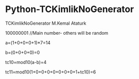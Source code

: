 # Python-TCKimlikNoGenerator
TCKimlikNoGenerator
M.Kemal Ataturk

100000001 //Main number- others will be random

a=(1+0+0+0+1)*7=14

b=(0+0+0+0)=0

tc10=mod10(a-b)=4

tc11=mod10(1+0+0+0+0+0+0+0+1+tc10)=6
